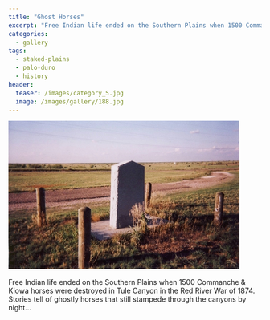 ```yaml
---
title: "Ghost Horses"
excerpt: "Free Indian life ended on the Southern Plains when 1500 Commanche & Kiowa horses were destroyed in Tule Canyon in the Red River War of 1874."
categories:
  - gallery
tags:
  - staked-plains
  - palo-duro
  - history 
header:
  teaser: /images/category_5.jpg
  image: /images/gallery/188.jpg
---
```

![188](/images/gallery/188.jpg)

Free Indian life ended on the Southern Plains when 1500 Commanche & Kiowa horses were destroyed in Tule Canyon in the Red River War of 1874. Stories tell of ghostly horses that still stampede through the canyons by night...
